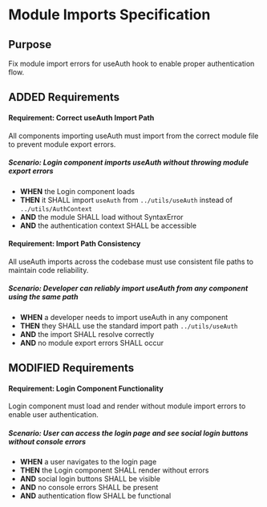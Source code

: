 # Module Imports Specification

## Purpose
Fix module import errors for useAuth hook to enable proper authentication flow.

## ADDED Requirements

#### Requirement: Correct useAuth Import Path
All components importing useAuth must import from the correct module file to prevent module export errors.

##### Scenario: Login component imports useAuth without throwing module export errors
- **WHEN** the Login component loads
- **THEN** it SHALL import `useAuth` from `../utils/useAuth` instead of `../utils/AuthContext`
- **AND** the module SHALL load without SyntaxError
- **AND** the authentication context SHALL be accessible

#### Requirement: Import Path Consistency
All useAuth imports across the codebase must use consistent file paths to maintain code reliability.

##### Scenario: Developer can reliably import useAuth from any component using the same path
- **WHEN** a developer needs to import useAuth in any component
- **THEN** they SHALL use the standard import path `../utils/useAuth`
- **AND** the import SHALL resolve correctly
- **AND** no module export errors SHALL occur

## MODIFIED Requirements

#### Requirement: Login Component Functionality
Login component must load and render without module import errors to enable user authentication.

##### Scenario: User can access the login page and see social login buttons without console errors
- **WHEN** a user navigates to the login page
- **THEN** the Login component SHALL render without errors
- **AND** social login buttons SHALL be visible
- **AND** no console errors SHALL be present
- **AND** authentication flow SHALL be functional
